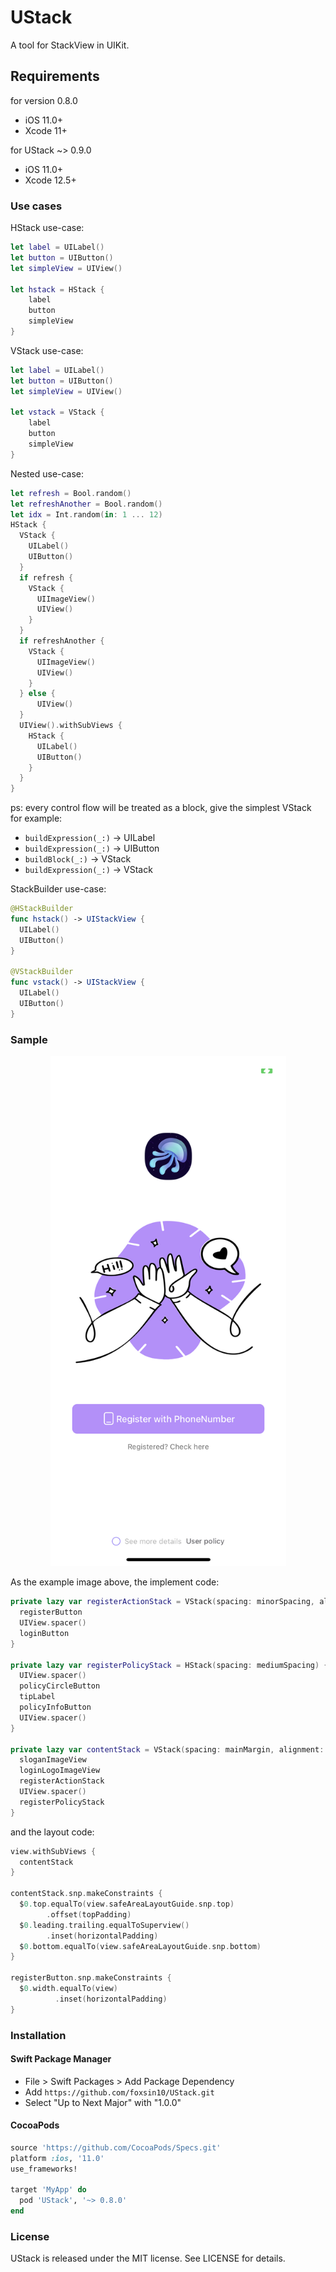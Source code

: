 # UStack

A tool for StackView in UIKit.

## Requirements

for version 0.8.0

- iOS 11.0+
- Xcode 11+

for UStack ~> 0.9.0

- iOS 11.0+
- Xcode 12.5+

### Use cases

HStack use-case:

```swift
let label = UILabel()
let button = UIButton()
let simpleView = UIView()

let hstack = HStack {
    label
    button
    simpleView
}
```

VStack use-case:

```swift
let label = UILabel()
let button = UIButton()
let simpleView = UIView()

let vstack = VStack {
    label
    button
    simpleView
}
```

Nested use-case:

```swift
let refresh = Bool.random()
let refreshAnother = Bool.random()
let idx = Int.random(in: 1 ... 12)
HStack {
  VStack {
    UILabel()
    UIButton()
  }
  if refresh {
    VStack {
      UIImageView()
      UIView()
    }
  }
  if refreshAnother {
    VStack {
      UIImageView()
      UIView()
    }
  } else {
      UIView()
  }
  UIView().withSubViews {
    HStack {
      UILabel()
      UIButton()
    }
  }
}
```

ps: every control flow will be treated as a block, give the simplest VStack for example:

- `buildExpression(_:)` -> UILabel
- `buildExpression(_:)` -> UIButton
- `buildBlock(_:)` -> VStack
- `buildExpression(_:)` -> VStack

StackBuilder use-case:

```swift
@HStackBuilder
func hstack() -> UIStackView {
  UILabel()
  UIButton()
}

@VStackBuilder
func vstack() -> UIStackView {
  UILabel()
  UIButton()
}
```

### Sample

<p align="center">
<img src="https://raw.githubusercontent.com/foxsin10/UStack/master/images/UStackSample.png" alt="UStack" title="UStack" width="377"/>
</p>

As the example image above, the implement code:

```swift
private lazy var registerActionStack = VStack(spacing: minorSpacing, alignment: .fill) {
  registerButton
  UIView.spacer()
  loginButton
}

private lazy var registerPolicyStack = HStack(spacing: mediumSpacing) {
  UIView.spacer()
  policyCircleButton
  tipLabel
  policyInfoButton
  UIView.spacer()
}

private lazy var contentStack = VStack(spacing: mainMargin, alignment: .center) {
  sloganImageView
  loginLogoImageView
  registerActionStack
  UIView.spacer()
  registerPolicyStack
}
```

and the layout code:

```swift
view.withSubViews {
  contentStack
}

contentStack.snp.makeConstraints {
  $0.top.equalTo(view.safeAreaLayoutGuide.snp.top)
        .offset(topPadding)
  $0.leading.trailing.equalToSuperview()
        .inset(horizontalPadding)
  $0.bottom.equalTo(view.safeAreaLayoutGuide.snp.bottom)
}

registerButton.snp.makeConstraints {
  $0.width.equalTo(view)
          .inset(horizontalPadding)
}
```

### Installation

#### Swift Package Manager

- File > Swift Packages > Add Package Dependency
- Add `https://github.com/foxsin10/UStack.git`
- Select "Up to Next Major" with "1.0.0"

#### CocoaPods

```ruby
source 'https://github.com/CocoaPods/Specs.git'
platform :ios, '11.0'
use_frameworks!

target 'MyApp' do
  pod 'UStack', '~> 0.8.0'
end
```

### License

UStack is released under the MIT license. See LICENSE for details.
